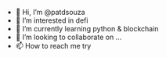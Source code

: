 - 👋 Hi, I’m @patdsouza
- 👀 I’m interested in defi
- 🌱 I’m currently learning python & blockchain
- 💞️ I’m looking to collaborate on ...
- 📫 How to reach me  try 

<!---
patdsouza/patdsouza is a ✨ special ✨ repository because its `README.md` (this file) appears on your GitHub profile.
You can click the Preview link to take a look at your changes.
--->

